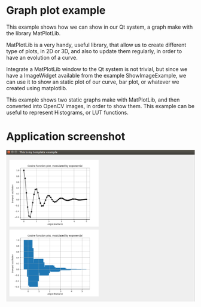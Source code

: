# Graph plot example
This example shows how we can show in our Qt system, a graph make with the
library MatPlotLib.

MatPlotLib is a very handy, useful library, that allow us to create different
type of plots, in 2D or 3D, and also to update them regularly, in order
to have an evolution of a curve.

Integrate a MatPlotLib window to the Qt system is not trivial, but since we
have a ImageWidget available from the example ShowImageExample, we can use it
to show an static plot of our curve, bar plot, or whatever we created using
matplotlib.

This example shows two static graphs make with MatPlotLib, and then converted
into OpenCV images, in order to show them. This example can be useful to represent
Histograms, or LUT functions.

# Application screenshot
![app screenshot](/PyQtExamples/GraphPlotsExample/images/GraphPlotsExample.png)
